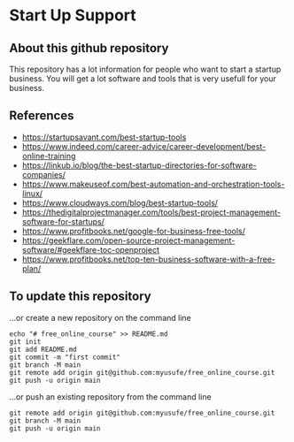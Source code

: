 # Start Up Support 
## About this github repository
This repository has a lot information for people who want to start a startup business. You will get a lot software and tools that is very usefull for your business.

## References
- https://startupsavant.com/best-startup-tools
- https://www.indeed.com/career-advice/career-development/best-online-training
- https://linkub.io/blog/the-best-startup-directories-for-software-companies/
- https://www.makeuseof.com/best-automation-and-orchestration-tools-linux/
- https://www.cloudways.com/blog/best-startup-tools/
- https://thedigitalprojectmanager.com/tools/best-project-management-software-for-startups/
- https://www.profitbooks.net/google-for-business-free-tools/
- https://geekflare.com/open-source-project-management-software/#geekflare-toc-openproject
- https://www.profitbooks.net/top-ten-business-software-with-a-free-plan/


## To update this repository

…or create a new repository on the command line
```
echo "# free_online_course" >> README.md
git init
git add README.md
git commit -m "first commit"
git branch -M main
git remote add origin git@github.com:myusufe/free_online_course.git
git push -u origin main
```
…or push an existing repository from the command line
```
git remote add origin git@github.com:myusufe/free_online_course.git
git branch -M main
git push -u origin main
```

